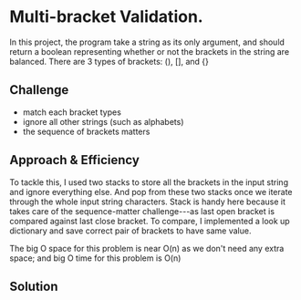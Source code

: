 # Multi-bracket Validation.
<!-- Short summary or background information -->
 In this project, the program take a string as its only argument, and should return a boolean representing whether or not the brackets in the string are balanced. There are 3 types of brackets: (), [], and {}


## Challenge
<!-- Description of the challenge -->
* match each bracket types
* ignore all other strings (such as alphabets)
* the sequence of brackets matters

## Approach & Efficiency
<!-- What approach did you take? Why? What is the Big O space/time for this approach? -->
To tackle this, I used two stacks to store all the brackets in the input string and ignore everything else. And pop from these two stacks once we iterate through the whole input string characters.
Stack is handy here because it takes care of the sequence-matter challenge---as last open bracket is compared against last close bracket.
To compare, I implemented a look up dictionary and save correct pair of brackets to have same value.

The big O space for this problem is near O(n) as we don't need any extra space; and big O time for this problem is O(n)

## Solution
<!-- Embedded whiteboard image -->
